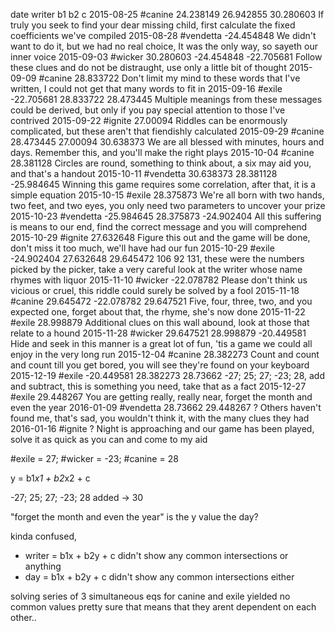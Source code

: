 
date        writer      b1          b2          c
2015-08-25  #canine     24.238149   26.942855   30.280603   If truly you seek to find your dear missing child, first calculate the fixed coefficients we've compiled
2015-08-28  #vendetta                           -24.454848  We didn't want to do it, but we had no real choice, It was the only way, so sayeth our inner voice
2015-09-03  #wicker     30.280603   -24.454848  -22.705681  Follow these clues and do not be distraught, use only a little bit of thought
2015-09-09  #canine                             28.833722   Don't limit my mind to these words that I've written, I could not get that many words to fit in
2015-09-16  #exile      -22.705681  28.833722   28.473445   Multiple meanings from these messages could be derived, but only if you pay special attention to those I've contrived
2015-09-22  #ignite                             27.00094    Riddles can be enormously complicated, but these aren't that fiendishly calculated
2015-09-29  #canine     28.473445   27.00094    30.638373   We are all blessed with minutes, hours and days. Remember this, and you'll make the right plays
2015-10-04  #canine                             28.381128   Circles are round, something to think about, a six may aid you, and that's a handout
2015-10-11  #vendetta   30.638373   28.381128   -25.984645  Winning this game requires some correlation, after that, it is a simple equation
2015-10-15  #exile                              28.375873   We're all born with two hands, two feet, and two eyes, you only need two parameters to uncover your prize
2015-10-23  #vendetta   -25.984645  28.375873   -24.902404  All this suffering is means to our end, find the correct message and you will comprehend
2015-10-29  #ignite                             27.632648   Figure this out and the game will be done, don't miss it too much, we'll have had our fun
2015-10-29  #exile      -24.902404  27.632648   29.645472   106 92 131, these were the numbers picked by the picker, take a very careful look at the writer whose name rhymes with liquor
2015-11-10  #wicker                             -22.078782  Please don't think us vicious or cruel, this riddle could surely be solved by a fool
2015-11-18  #canine     29.645472   -22.078782  29.647521   Five, four, three, two, and you expected one, forget about that, the rhyme, she's now done
2015-11-22  #exile                              28.998879   Additional clues on this wall abound, look at those that relate to a hound
2015-11-28  #wicker     29.647521   28.998879   -20.449581  Hide and seek in this manner is a great lot of fun, 'tis a game we could all enjoy in the very long run
2015-12-04  #canine                             28.382273   Count and count and count till you get bored, you will see they're found on your keyboard
2015-12-19  #exile      -20.449581  28.382273   28.73662    -27; 25; 27; -23; 28, add and subtract, this is something you need, take that as a fact
2015-12-27  #exile                              29.448267   You are getting really, really near, forget the month and even the year
2016-01-09  #vendetta   28.73662    29.448267   ?           Others haven't found me, that's sad, you wouldn't think it, with the many clues they had
2016-01-16  #ignite                             ?           Night is approaching and our game has been played, solve it as quick as you can and come to my aid

#exile = 27;
#wicker = -23;
#canine = 28

y = b1*x1 + b2*x2 + c

-27; 25; 27; -23; 28 added -> 30

"forget the month and even the year" is the y value the day?

kinda confused,

- writer = b1x + b2y + c didn't show any common intersections or anything
- day = b1x + b2y + c didn't show any common intersections either

solving series of 3 simultaneous eqs for canine and exile yielded no common values
pretty sure that means that they arent dependent on each other..
